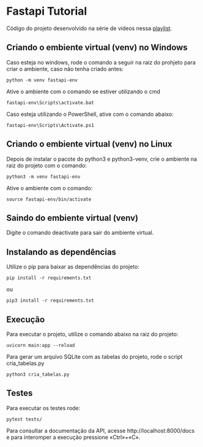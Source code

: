 # Fastapi Tutorial

Código do projeto desenvolvido na série de vídeos nessa [playlist](https://www.youtube.com/playlist?list=PLstjCH2DwkBnKO9PdHc5NO1JOwbJdcq22).



## Criando o embiente virtual (venv) no Windows

Caso esteja no windows, rode o comando a seguir na raiz do prohjeto para criar o ambiente, caso não tenha criado antes:
```
python -m venv fastapi-env
```
Ative o ambiente com o comando se estiver utilizando o cmd
```
fastapi-env\Scripts\activate.bat
```
Caso esteja utilizando o PowerShell, ative com o comando abaixo:
```
fastapi-env\Scripts\Activate.ps1
```

## Criando o embiente virtual (venv) no Linux

Depois de instalar o pacote do python3 e python3-venv, crie o ambiente na raiz do projeto com o comando:
```
python3 -m venv fastapi-env
```
Ative o ambiente com o comando:
```
source fastapi-env/bin/activate
```

## Saindo do embiente virtual (venv)
Digite o comando deactivate para sair do ambiente virtual.

## Instalando as dependências

Utilize o pip para baixar as dependências do projeto:

```
pip install -r requirements.txt
```

ou 

```
pip3 install -r requirements.txt
```

## Execução

Para executar o projeto, utilize o comando abaixo na raiz do projeto:

```
uvicorn main:app --reload 
```

Para gerar um arquivo SQLite com as tabelas do projeto, rode o script cria_tabelas.py  

```
python3 cria_tabelas.py    
```

## Testes

Para executar os testes rode:

```
pytest tests/
```

Para consultar a documentação da API, acesse http://localhost:8000/docs e para interomper a execução pressione «Ctrl»+«C».